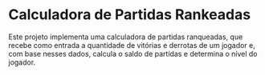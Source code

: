 # Calculadora de Partidas Rankeadas
Este projeto implementa uma calculadora de partidas ranqueadas, que recebe como entrada a quantidade de vitórias e derrotas de um jogador e, com base nesses dados, calcula o saldo de partidas e determina o nível do jogador.

